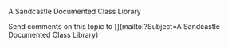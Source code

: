 ﻿A Sandcastle Documented Class Library



Send comments on this topic to [](mailto:?Subject=A Sandcastle Documented Class Library)
